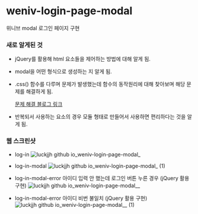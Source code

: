 # weniv-login-page-modal
위니브 modal 로그인 페이지 구현

### 새로 알게된 것
* jQuery를 활용해 html 요소들을 제어하는 방법에 대해 알게 됨.
* modal을 어떤 형식으로 생성하는 지 알게 됨.
* .css() 함수를 다루며 문제가 발생했는데 함수의 동작원리에 대해 찾아보며 해당 문제를 해결하게 됨. 

    [문제 해결 블로그 링크](https://luckjjh.tistory.com/5)
* 반복되서 사용하는 요소의 경우 모듈 형태로 만들어서 사용하면 편리하다는 것을 알게 됨.

### 웹 스크린샷
* log-in
    ![luckjjh github io_weniv-login-page-modal_](https://user-images.githubusercontent.com/68142773/163818833-3bf6583a-6c62-4d57-bb8a-e6c839c7bf30.png)

* log-in-modal
    ![luckjjh github io_weniv-login-page-modal_ (1)](https://user-images.githubusercontent.com/68142773/163818831-2045e18d-f7a1-482c-91a2-36c4b22fd85b.png)

* log-in-modal-error 아이디 입력 안 했는데 로그인 버튼 누른 경우 (jQuery 활용 구현)
    ![luckjjh github io_weniv-login-page-modal__](https://user-images.githubusercontent.com/68142773/163818828-f6dff5cd-2f5b-4f58-b276-a56379e1846e.png)
    
* log-in-modal-error 아이디 비번 불일치 (jQuery 활용 구현)
    ![luckjjh github io_weniv-login-page-modal__ (1)](https://user-images.githubusercontent.com/68142773/163818825-ed81be7b-94a8-4117-9e7f-d6615ca81c85.png)

